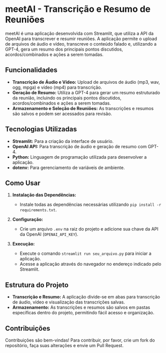 
# meetAI - Transcrição e Resumo de Reuniões

meetAI é uma aplicação desenvolvida com Streamlit, que utiliza a API da OpenAI para transcrever e resumir reuniões. A aplicação permite o upload de arquivos de áudio e vídeo, transcreve o conteúdo falado e, utilizando a GPT-4, gera um resumo dos principais pontos discutidos, acordos/combinados e ações a serem tomadas.

## Funcionalidades

- **Transcrição de Áudio e Vídeo:** Upload de arquivos de áudio (mp3, wav, ogg, mpga) e vídeo (mp4) para transcrição.
- **Geração de Resumo:** Utiliza a GPT-4 para gerar um resumo estruturado da reunião, incluindo os principais pontos discutidos, acordos/combinados e ações a serem tomadas.
- **Armazenamento e Seleção de Reuniões:** As transcrições e resumos são salvos e podem ser acessados para revisão.

## Tecnologias Utilizadas

- **Streamlit:** Para a criação da interface de usuário.
- **OpenAI API:** Para transcrição de áudio e geração de resumo com GPT-4.
- **Python:** Linguagem de programação utilizada para desenvolver a aplicação.
- **dotenv:** Para gerenciamento de variáveis de ambiente.

## Como Usar

1. **Instalação das Dependências:**
   - Instale todas as dependências necessárias utilizando `pip install -r requirements.txt`.

2. **Configuração:**
   - Crie um arquivo `.env` na raiz do projeto e adicione sua chave da API da OpenAI (`OPENAI_API_KEY`).

3. **Execução:**
   - Execute o comando `streamlit run seu_arquivo.py` para iniciar a aplicação.
   - Acesse a aplicação através do navegador no endereço indicado pelo Streamlit.

## Estrutura do Projeto

- **Transcrição e Resumo:** A aplicação divide-se em abas para transcrição de áudio, vídeo e visualização das transcrições salvas.
- **Armazenamento:** As transcrições e resumos são salvos em pastas específicas dentro do projeto, permitindo fácil acesso e organização.

## Contribuições

Contribuições são bem-vindas! Para contribuir, por favor, crie um fork do repositório, faça suas alterações e envie um Pull Request.



